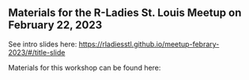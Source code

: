 ## Materials for the R-Ladies St. Louis Meetup on February 22, 2023

See intro slides here: https://rladiesstl.github.io/meetup-febrary-2023/#/title-slide

Materials for this workshop can be found here:
